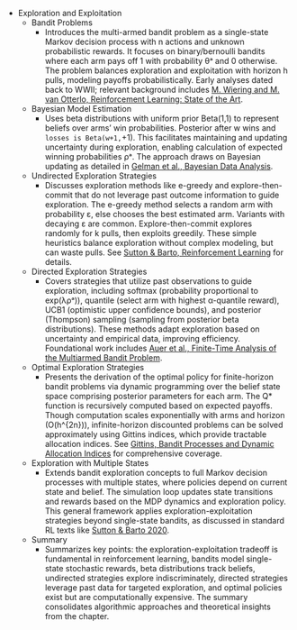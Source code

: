 - Exploration and Exploitation  
  - Bandit Problems  
    - Introduces the multi-armed bandit problem as a single-state Markov decision process with n actions and unknown probabilistic rewards. It focuses on binary/bernoulli bandits where each arm pays off 1 with probability θᵃ and 0 otherwise. The problem balances exploration and exploitation with horizon h pulls, modeling payoffs probabilistically. Early analyses dated back to WWII; relevant background includes [M. Wiering and M. van Otterlo, Reinforcement Learning: State of the Art](https://link.springer.com/book/10.1007/978-3-642-27645-3).  
  - Bayesian Model Estimation  
    - Uses beta distributions with uniform prior Beta(1,1) to represent beliefs over arms’ win probabilities. Posterior after w wins and ` losses is Beta(w+1, `+1). This facilitates maintaining and updating uncertainty during exploration, enabling calculation of expected winning probabilities ρᵃ. The approach draws on Bayesian updating as detailed in [Gelman et al., Bayesian Data Analysis](http://www.stat.columbia.edu/~gelman/book/).  
  - Undirected Exploration Strategies  
    - Discusses exploration methods like e-greedy and explore-then-commit that do not leverage past outcome information to guide exploration. The e-greedy method selects a random arm with probability ε, else chooses the best estimated arm. Variants with decaying ε are common. Explore-then-commit explores randomly for k pulls, then exploits greedily. These simple heuristics balance exploration without complex modeling, but can waste pulls. See [Sutton & Barto, Reinforcement Learning](http://incompleteideas.net/book/RLbook2020.pdf) for details.  
  - Directed Exploration Strategies  
    - Covers strategies that utilize past observations to guide exploration, including softmax (probability proportional to exp(λρᵃ)), quantile (select arm with highest α-quantile reward), UCB1 (optimistic upper confidence bounds), and posterior (Thompson) sampling (sampling from posterior beta distributions). These methods adapt exploration based on uncertainty and empirical data, improving efficiency. Foundational work includes [Auer et al., Finite-Time Analysis of the Multiarmed Bandit Problem](https://link.springer.com/article/10.1023/A:1013689704352).  
  - Optimal Exploration Strategies  
    - Presents the derivation of the optimal policy for finite-horizon bandit problems via dynamic programming over the belief state space comprising posterior parameters for each arm. The Q* function is recursively computed based on expected payoffs. Though computation scales exponentially with arms and horizon (O(h^{2n})), infinite-horizon discounted problems can be solved approximately using Gittins indices, which provide tractable allocation indices. See [Gittins, Bandit Processes and Dynamic Allocation Indices](https://onlinelibrary.wiley.com/doi/book/10.1002/9780470316855) for comprehensive coverage.  
  - Exploration with Multiple States  
    - Extends bandit exploration concepts to full Markov decision processes with multiple states, where policies depend on current state and belief. The simulation loop updates state transitions and rewards based on the MDP dynamics and exploration policy. This general framework applies exploration-exploitation strategies beyond single-state bandits, as discussed in standard RL texts like [Sutton & Barto 2020](http://incompleteideas.net/book/RLbook2020.pdf).  
  - Summary  
    - Summarizes key points: the exploration-exploitation tradeoff is fundamental in reinforcement learning, bandits model single-state stochastic rewards, beta distributions track beliefs, undirected strategies explore indiscriminately, directed strategies leverage past data for targeted exploration, and optimal policies exist but are computationally expensive. The summary consolidates algorithmic approaches and theoretical insights from the chapter.
